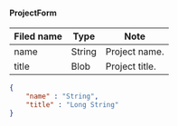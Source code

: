 #### ProjectForm

Filed name | Type | Note
------------ | ------------- | -------------
name | String | Project name.
title | Blob | Project title.

```json
{
    "name" : "String",
    "title" : "Long String"
}

```
